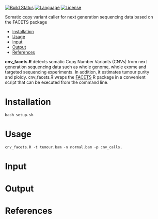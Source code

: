 [![Build Status](https://travis-ci.com/dariober/cnv_facets.svg?branch=master)](https://travis-ci.com/dariober/cnv_facets)
[![Language](https://img.shields.io/badge/language-R-brightgreen.svg)](https://cran.r-project.org/)
[![License](http://img.shields.io/badge/license-MIT-blue.svg)](https://github.com/dariober/cnv_facets)

Somatic copy variant caller for next generation sequencing data based on the
FACETS package


<!-- vim-markdown-toc GFM -->

* [Installation](#installation)
* [Usage](#usage)
* [Input](#input)
* [Output](#output)
* [References](#references)

<!-- vim-markdown-toc -->

**cnv_facets.R** detects somatic Copy Number Variants (CNVs) from next
generation sequencing data such as whole genome, whole exome and targeted
sequencing experiments. In addition, it estimates tumour purity and ploidy.
cnv_facets.R wraps the [FACETS](https://github.com/mskcc/facets) R package in a
convenient script that can be executed from the command line. 

Installation
============

```
bash setup.sh
```

Usage
=====

```
cnv_facets.R -t tumour.bam -n normal.bam -p cnv_calls.
```

Input
=====

Output
======

References
==========

